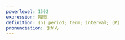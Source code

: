 ```yaml
---
powerlevel: 1502
expression: 期間
definition: (n) period; term; interval; (P)
pronunciation: きかん
---
```

